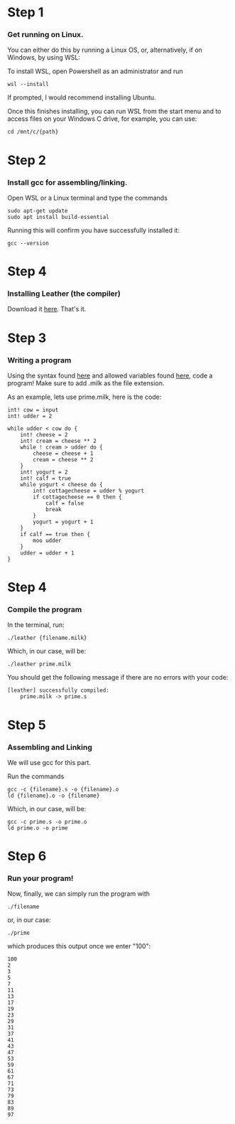# Step 1
### Get running on Linux.
You can either do this by running a Linux OS, or, alternatively, if on Windows, by using WSL:

To install WSL, open Powershell as an administrator and run
```
wsl --install
```

If prompted, I would recommend installing Ubuntu.

Once this finishes installing, you can run WSL from the start menu and to access files on your Windows C drive, for example, you can use: 

```
cd /mnt/c/{path}
```

# Step 2
### Install gcc for assembling/linking.

Open WSL or a Linux terminal and type the commands

```
sudo apt-get update
sudo apt install build-essential
```

Running this will confirm you have successfully installed it:
```
gcc --version
```

# Step 4
### Installing Leather (the compiler)

Download it [here](). That's it.

# Step 3
### Writing a program

Using the syntax found [here](https://github.com/6043/milk_lang/blob/main/syntax.txt) and allowed variables found [here](https://github.com/6043/milk_lang/blob/main/allowed_vars.txt), code a program! Make sure to add .milk as the file extension.

As an example, lets use prime.milk, here is the code:

```
int! cow = input
int! udder = 2

while udder < cow do {
    int! cheese = 2
    int! cream = cheese ** 2
    while ! cream > udder do {
        cheese = cheese + 1
        cream = cheese ** 2
    }
    int! yogurt = 2
    int! calf = true
    while yogurt < cheese do {
        int! cottagecheese = udder % yogurt
        if cottagecheese == 0 then {
            calf = false
            break
        }
        yogurt = yogurt + 1
    }
    if calf == true then {
        moo udder
    }
    udder = udder + 1
}
```

# Step 4
### Compile the program

In the terminal, run:

```
./leather {filename.milk}
```

Which, in our case, will be:

```
./leather prime.milk
```

You should get the following message if there are no errors with your code:

```
[leather] successfully compiled:
    prime.milk -> prime.s
```

# Step 5 
### Assembling and Linking

We will use gcc for this part.

Run the commands 

```
gcc -c {filename}.s -o {filename}.o
ld {filename}.o -o {filename}
```

Which, in our case, will be:

```
gcc -c prime.s -o prime.o
ld prime.o -o prime
```

# Step 6
### Run your program!

Now, finally, we can simply run the program with

```
./filename
```

or, in our case:

```
./prime
```

which produces this output once we enter "100":

```
100
2
3
5
7
11
13
17
19
23
29
31
37
41
43
47
53
59
61
67
71
73
79
83
89
97
```

